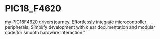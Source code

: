# PIC18_F4620
 my PIC18F4620 drivers journey. Effortlessly integrate microcontroller peripherals. Simplify development with clear documentation and modular code for smooth hardware interaction."
